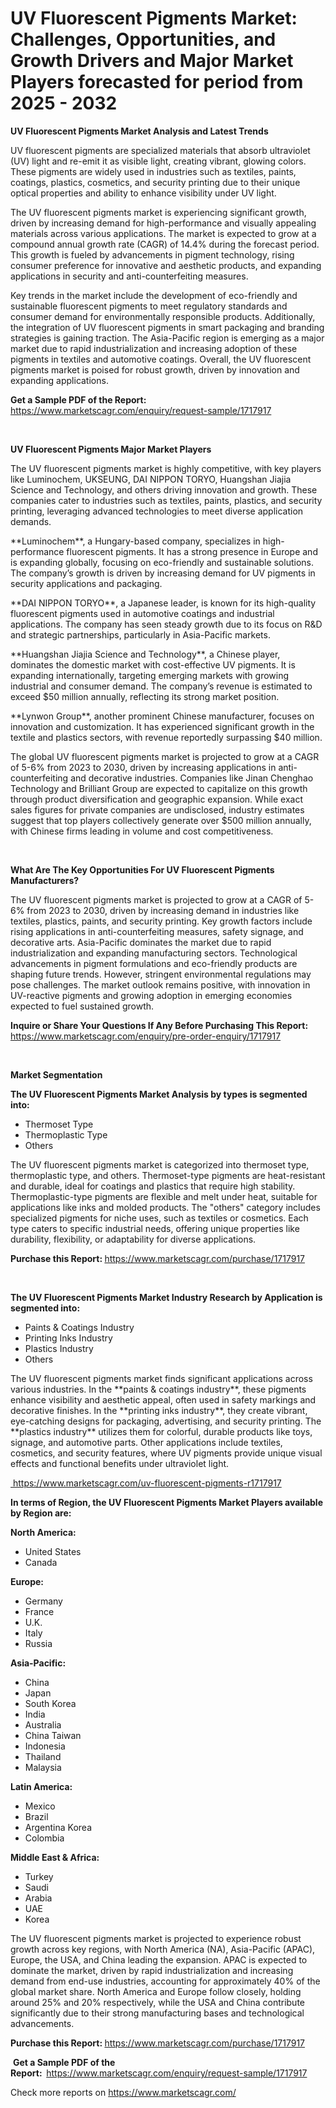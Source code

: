 <p><h1>UV Fluorescent Pigments Market: Challenges, Opportunities, and Growth Drivers and Major Market Players forecasted for period from 2025 - 2032</h1></p><p><strong>UV Fluorescent Pigments Market Analysis and Latest Trends</strong></p>
<p><p>UV fluorescent pigments are specialized materials that absorb ultraviolet (UV) light and re-emit it as visible light, creating vibrant, glowing colors. These pigments are widely used in industries such as textiles, paints, coatings, plastics, cosmetics, and security printing due to their unique optical properties and ability to enhance visibility under UV light.</p><p>The UV fluorescent pigments market is experiencing significant growth, driven by increasing demand for high-performance and visually appealing materials across various applications. The market is expected to grow at a compound annual growth rate (CAGR) of 14.4% during the forecast period. This growth is fueled by advancements in pigment technology, rising consumer preference for innovative and aesthetic products, and expanding applications in security and anti-counterfeiting measures.</p><p>Key trends in the market include the development of eco-friendly and sustainable fluorescent pigments to meet regulatory standards and consumer demand for environmentally responsible products. Additionally, the integration of UV fluorescent pigments in smart packaging and branding strategies is gaining traction. The Asia-Pacific region is emerging as a major market due to rapid industrialization and increasing adoption of these pigments in textiles and automotive coatings. Overall, the UV fluorescent pigments market is poised for robust growth, driven by innovation and expanding applications.</p></p>
<p><strong>Get a Sample PDF of the Report:&nbsp;</strong> <a href="https://www.marketscagr.com/enquiry/request-sample/1717917?utm_campaign=2180&utm_medium=2&utm_source=Github&utm_content=ia&utm_term=26012025&utm_id=uv-fluorescent-pigments">https://www.marketscagr.com/enquiry/request-sample/1717917</a></p>
<p>&nbsp;</p>
<p><strong>UV Fluorescent Pigments Major Market Players</strong></p>
<p><p>The UV fluorescent pigments market is highly competitive, with key players like Luminochem, UKSEUNG, DAI NIPPON TORYO, Huangshan Jiajia Science and Technology, and others driving innovation and growth. These companies cater to industries such as textiles, paints, plastics, and security printing, leveraging advanced technologies to meet diverse application demands.</p><p>**Luminochem**, a Hungary-based company, specializes in high-performance fluorescent pigments. It has a strong presence in Europe and is expanding globally, focusing on eco-friendly and sustainable solutions. The company’s growth is driven by increasing demand for UV pigments in security applications and packaging.</p><p>**DAI NIPPON TORYO**, a Japanese leader, is known for its high-quality fluorescent pigments used in automotive coatings and industrial applications. The company has seen steady growth due to its focus on R&D and strategic partnerships, particularly in Asia-Pacific markets.</p><p>**Huangshan Jiajia Science and Technology**, a Chinese player, dominates the domestic market with cost-effective UV pigments. It is expanding internationally, targeting emerging markets with growing industrial and consumer demand. The company’s revenue is estimated to exceed $50 million annually, reflecting its strong market position.</p><p>**Lynwon Group**, another prominent Chinese manufacturer, focuses on innovation and customization. It has experienced significant growth in the textile and plastics sectors, with revenue reportedly surpassing $40 million.</p><p>The global UV fluorescent pigments market is projected to grow at a CAGR of 5-6% from 2023 to 2030, driven by increasing applications in anti-counterfeiting and decorative industries. Companies like Jinan Chenghao Technology and Brilliant Group are expected to capitalize on this growth through product diversification and geographic expansion. While exact sales figures for private companies are undisclosed, industry estimates suggest that top players collectively generate over $500 million annually, with Chinese firms leading in volume and cost competitiveness.</p></p>
<p>&nbsp;</p>
<p><strong>What Are The Key Opportunities For UV Fluorescent Pigments Manufacturers?</strong></p>
<p><p>The UV fluorescent pigments market is projected to grow at a CAGR of 5-6% from 2023 to 2030, driven by increasing demand in industries like textiles, plastics, paints, and security printing. Key growth factors include rising applications in anti-counterfeiting measures, safety signage, and decorative arts. Asia-Pacific dominates the market due to rapid industrialization and expanding manufacturing sectors. Technological advancements in pigment formulations and eco-friendly products are shaping future trends. However, stringent environmental regulations may pose challenges. The market outlook remains positive, with innovation in UV-reactive pigments and growing adoption in emerging economies expected to fuel sustained growth.</p></p>
<p><strong>Inquire or Share Your Questions If Any Before Purchasing This Report:</strong> <a href="https://www.marketscagr.com/enquiry/pre-order-enquiry/1717917?utm_campaign=2180&utm_medium=2&utm_source=Github&utm_content=ia&utm_term=26012025&utm_id=uv-fluorescent-pigments">https://www.marketscagr.com/enquiry/pre-order-enquiry/1717917</a></p>
<p>&nbsp;</p>
<p><strong>Market Segmentation</strong></p>
<p><strong>The UV Fluorescent Pigments Market Analysis by types is segmented into:</strong></p>
<p><ul><li>Thermoset Type</li><li>Thermoplastic Type</li><li>Others</li></ul></p>
<p><p>The UV fluorescent pigments market is categorized into thermoset type, thermoplastic type, and others. Thermoset-type pigments are heat-resistant and durable, ideal for coatings and plastics that require high stability. Thermoplastic-type pigments are flexible and melt under heat, suitable for applications like inks and molded products. The "others" category includes specialized pigments for niche uses, such as textiles or cosmetics. Each type caters to specific industrial needs, offering unique properties like durability, flexibility, or adaptability for diverse applications.</p></p>
<p><strong>Purchase this Report:&nbsp;</strong><a href="https://www.marketscagr.com/purchase/1717917?utm_campaign=2180&utm_medium=2&utm_source=Github&utm_content=ia&utm_term=26012025&utm_id=uv-fluorescent-pigments">https://www.marketscagr.com/purchase/1717917</a></p>
<p>&nbsp;</p>
<p><strong>The UV Fluorescent Pigments Market Industry Research by Application is segmented into:</strong></p>
<p><ul><li>Paints & Coatings Industry</li><li>Printing Inks Industry</li><li>Plastics Industry</li><li>Others</li></ul></p>
<p><p>The UV fluorescent pigments market finds significant applications across various industries. In the **paints & coatings industry**, these pigments enhance visibility and aesthetic appeal, often used in safety markings and decorative finishes. In the **printing inks industry**, they create vibrant, eye-catching designs for packaging, advertising, and security printing. The **plastics industry** utilizes them for colorful, durable products like toys, signage, and automotive parts. Other applications include textiles, cosmetics, and security features, where UV pigments provide unique visual effects and functional benefits under ultraviolet light.</p></p>
<p><a href="https://www.marketscagr.com/uv-fluorescent-pigments-r1717917?utm_campaign=2180&utm_medium=2&utm_source=Github&utm_content=ia&utm_term=26012025&utm_id=uv-fluorescent-pigments">&nbsp;https://www.marketscagr.com/uv-fluorescent-pigments-r1717917</a></p>
<p><strong>In terms of Region, the UV Fluorescent Pigments Market Players available by Region are:</strong></p>
<p>
    <p> <strong> North America: </strong>
        <ul>
            <li>United States</li>
            <li>Canada</li>
        </ul>
        </p> 
    <p> <strong> Europe: </strong>
        <ul>
            <li>Germany</li>
            <li>France</li>
            <li>U.K.</li>
            <li>Italy</li>
            <li>Russia</li>
        </ul>
        </p> 
    <p> <strong> Asia-Pacific: </strong>
        <ul>
            <li>China</li>
            <li>Japan</li>
            <li>South Korea</li>
            <li>India</li>
            <li>Australia</li>
            <li>China Taiwan</li>
            <li>Indonesia</li>
            <li>Thailand</li>
            <li>Malaysia</li>
        </ul>
        </p> 
    <p> <strong> Latin America: </strong>
        <ul>
            <li>Mexico</li>
            <li>Brazil</li>
            <li>Argentina Korea</li>
            <li>Colombia</li>
        </ul>
        </p> 
    <p> <strong> Middle East & Africa: </strong>
        <ul>
            <li>Turkey</li>
            <li>Saudi</li>
            <li>Arabia</li>
            <li>UAE</li>
            <li>Korea</li>
        </ul>
    </p>
    </p>
<p><p>The UV fluorescent pigments market is projected to experience robust growth across key regions, with North America (NA), Asia-Pacific (APAC), Europe, the USA, and China leading the expansion. APAC is expected to dominate the market, driven by rapid industrialization and increasing demand from end-use industries, accounting for approximately 40% of the global market share. North America and Europe follow closely, holding around 25% and 20% respectively, while the USA and China contribute significantly due to their strong manufacturing bases and technological advancements.</p></p>
<p><strong>Purchase this Report: </strong><a href="https://www.marketscagr.com/purchase/1717917?utm_campaign=2180&utm_medium=2&utm_source=Github&utm_content=ia&utm_term=26012025&utm_id=uv-fluorescent-pigments">https://www.marketscagr.com/purchase/1717917</a></p>
<p>&nbsp;<strong>Get a Sample PDF of the Report:&nbsp;&nbsp;</strong><a href="https://www.marketscagr.com/enquiry/request-sample/1717917?utm_campaign=2180&utm_medium=2&utm_source=Github&utm_content=ia&utm_term=26012025&utm_id=uv-fluorescent-pigments">https://www.marketscagr.com/enquiry/request-sample/1717917</a></p>
<p><strong></strong></p>
<p>Check more reports on <a href="https://www.marketscagr.com/?utm_campaign=2180&utm_medium=2&utm_source=Github&utm_content=ia&utm_term=26012025&utm_id=uv-fluorescent-pigments">https://www.marketscagr.com/</a></p>